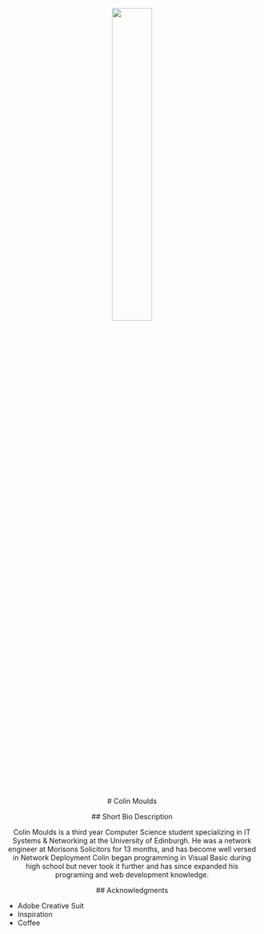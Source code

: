 <p align="center"><img width=40% src="https://github.com/ColinMoulds/bio/blob/master/Media/logo.png"></p>

<p align="center"># Colin Moulds</p>

<p align="center">## Short Bio Description</p>

<p align="center">Colin Moulds is a third year Computer Science student
specializing in IT Systems & Networking at the University
of Edinburgh. He was a network engineer at Morisons Solicitors
for 13 months, and has become well versed in Network Deployment
Colin began programming in Visual Basic during high school but
never took it further and has since expanded his programing and
web development knowledge.</p>

<p align="center">## Acknowledgments

* Adobe Creative Suit
* Inspiration
* Coffee</p>
